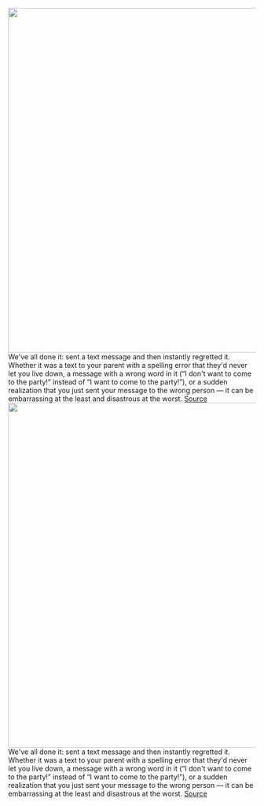 <img src='https://cdn.vox-cdn.com/thumbor/f7K47CqUk_Ne9FvwLkbdktBsrfk=/0x0:1800x2700/1200x800/filters:focal(756x1206:1044x1494)/cdn.vox-cdn.com/uploads/chorus_image/image/71121154/akrales_181218_2952_0026_vrt.0.jpg' width='700px' /><br/>
We've all done it: sent a text message and then instantly regretted it. Whether it was a text to your parent with a spelling error that they'd never let you live down, a message with a wrong word in it (“I don't want to come to the party!” instead of “I want to come to the party!”), or a sudden realization that you just sent your message to the wrong person — it can be embarrassing at the least and disastrous at the worst.
<a href='https://www.theverge.com/23204468/imessage-ios-16-apple-unsend-edit-how-to'> Source <a/><img src='https://cdn.vox-cdn.com/thumbor/f7K47CqUk_Ne9FvwLkbdktBsrfk=/0x0:1800x2700/1200x800/filters:focal(756x1206:1044x1494)/cdn.vox-cdn.com/uploads/chorus_image/image/71121154/akrales_181218_2952_0026_vrt.0.jpg' width='700px' /><br/>
We've all done it: sent a text message and then instantly regretted it. Whether it was a text to your parent with a spelling error that they'd never let you live down, a message with a wrong word in it (“I don't want to come to the party!” instead of “I want to come to the party!”), or a sudden realization that you just sent your message to the wrong person — it can be embarrassing at the least and disastrous at the worst.
<a href='https://www.theverge.com/23204468/imessage-ios-16-apple-unsend-edit-how-to'> Source <a/>